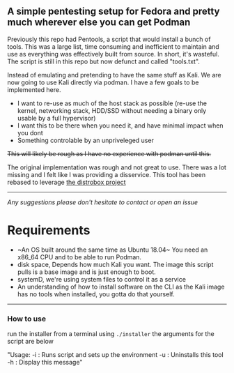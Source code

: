 ## A simple pentesting setup for Fedora and pretty much wherever else you can get Podman

Previously this repo had Pentools, a script that would install a bunch of tools. This was a large list, time consuming and inefficient to maintain and use as everything was effectively built from source. In short, it's wasteful.
The script is still in this repo but now defunct and called "tools.txt".

Instead of emulating and pretending to have the same stuff as Kali. We are now going to use Kali directly via podman.
I have a few goals to be implemented here.

-   I want to re-use as much of the host stack as possible (re-use the kernel, networking stack, HDD/SSD without needing a binary only usable by a full hypervisor)
-   I want this to be there when you need it, and have minimal impact when you dont
-   Something controlable by an unpriveleged user

~~This will likely be rough as I have no experience with podman until this.~~


The original implementation was rough and not great to use. There was a lot missing and I felt like I was providing a disservice. This tool has been rebased to leverage [the distrobox project](https://github.com/89luca89/distrobox)


---

*Any suggestions please don't hesitate to contact or open an issue*

Requirements
====================
- ~An OS built around the same time as Ubuntu 18.04~ You need an x86_64 CPU and to be able to run Podman.
- disk space, Depends how much Kali you want. The image this script pulls is a base image and is just enough to boot.
- systemD, we're using system files to control it as a service
- An understanding of how to install software on the CLI as the Kali image has no tools when installed, you gotta do that yourself.

---

### How to use

run the installer from a terminal using `./installer` the arguments for the script are below

 "Usage:
            -i : Runs script and sets up the environment
            -u : Uninstalls this tool
            -h : Display this message"